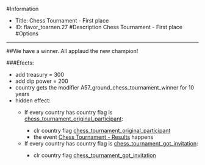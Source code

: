 #Information
 - Title: Chess Tournament - First place
 - ID: flavor_toarnen.27
#Description
Chess Tournament - First place
#Options

___
##We have a winner. All applaud the new champion!

###Efects:<ul><li>add treasury = 300</li><li>add dip power = 200</li><li>country gets the modifier A57_ground_chess_tournament_winner for 10 years</li><li>hidden effect:</li><ul><li>If every country has country flag is [chess_tournament_original_participant](../flags/chess_tournament_original_participant.md):</li><ul><li>clr country flag [chess_tournament_original_participant](../flags/chess_tournament_original_participant.md)</li><li>the event [Chess Tournament - Results](../events/chess_tournament_results.md) happens</li></ul><li>If every country has country flag is [chess_tournament_got_invitation](../flags/chess_tournament_got_invitation.md):</li><ul><li>clr country flag [chess_tournament_got_invitation](../flags/chess_tournament_got_invitation.md)</li></ul></ul></ul>
